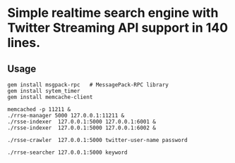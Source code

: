 # Simple realtime search engine with Twitter Streaming API support in 140 lines.

## Usage

    gem install msgpack-rpc   # MessagePack-RPC library
    gem install sytem_timer
    gem install memcache-client
    
    memcached -p 11211 &
    ./rrse-manager 5000 127.0.0.1:11211 &
    ./rsse-indexer  127.0.0.1:5000 127.0.0.1:6001 &
    ./rsse-indexer  127.0.0.1:5000 127.0.0.1:6002 &
    
    ./rsse-crawler  127.0.0.1:5000 twitter-user-name password
    
    ./rrse-searcher 127.0.0.1:5000 keyword

